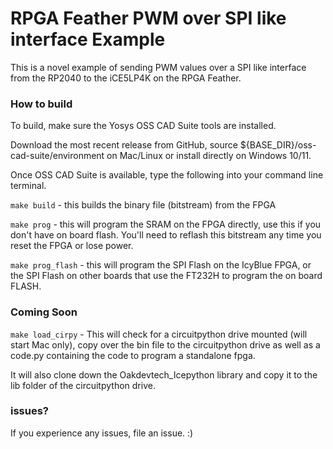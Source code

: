 # RPGA Feather PWM over SPI like interface Example

This is a novel example of sending PWM values over a SPI like interface from the RP2040 to the iCE5LP4K on the RPGA Feather.

### How to build

To build, make sure the Yosys OSS CAD Suite tools are installed.

Download the most recent release from GitHub, source ${BASE_DIR}/oss-cad-suite/environment on Mac/Linux or install directly on Windows 10/11.

Once OSS CAD Suite is available, type the following into your command line terminal.

`make build` - this builds the binary file (bitstream) from the FPGA

`make prog` - this will program the SRAM on the FPGA directly, use this if you don't have on board flash. You'll need to reflash this bitstream any time you reset the FPGA or lose power.

`make prog_flash` - this will program the SPI Flash on the IcyBlue FPGA, or the SPI Flash on other boards that use the FT232H to program the on board FLASH.

### Coming Soon

`make load_cirpy` - This will check for a circuitpython drive mounted (will start Mac only), copy over the bin file to the circuitpython drive as well as a code.py containing the code to program a standalone fpga.

It will also clone down the Oakdevtech_Icepython library and copy it to the lib folder of the circuitpython drive.

### issues?

If you experience any issues, file an issue. :)